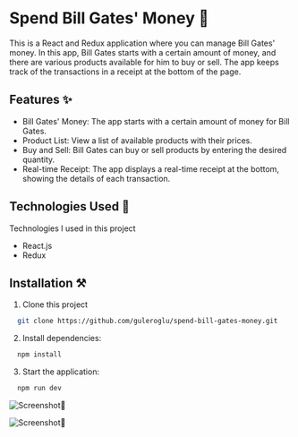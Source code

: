 # Spend Bill Gates' Money 📝

This is a React and Redux application where you can manage Bill Gates' money. In this app, Bill Gates starts with a certain amount of money, and there are various products available for him to buy or sell. The app keeps track of the transactions in a receipt at the bottom of the page.

## Features ✨

- Bill Gates' Money: The app starts with a certain amount of money for Bill Gates.
- Product List: View a list of available products with their prices.
- Buy and Sell: Bill Gates can buy or sell products by entering the desired quantity.
- Real-time Receipt: The app displays a real-time receipt at the bottom, showing the details of each transaction.

## Technologies Used 🚀

Technologies I used in this project

- React.js
- Redux

## Installation ⚒️

1. Clone this project

```bash
  git clone https://github.com/guleroglu/spend-bill-gates-money.git
```

2. Install dependencies:

```bash
  npm install
```

3. Start the application:

```bash
  npm run dev
```

![Screenshot📸](https://i.ibb.co/gJygbv9/Screenshot-2023-12-21-141411.png)

![Screenshot📸](https://i.ibb.co/5jwFRQh/Screenshot-2023-12-21-141442.png)
